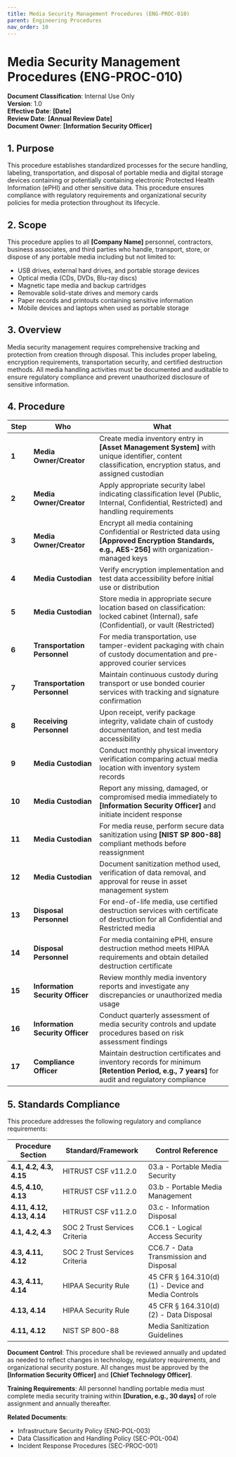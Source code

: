 ```yaml
---
title: Media Security Management Procedures (ENG-PROC-010)
parent: Engineering Procedures
nav_order: 10
---
```


# Media Security Management Procedures (ENG-PROC-010)

**Document Classification**: Internal Use Only  
**Version**: 1.0  
**Effective Date**: **[Date]**  
**Review Date**: **[Annual Review Date]**  
**Document Owner**: **[Information Security Officer]**

## 1. Purpose

This procedure establishes standardized processes for the secure handling, labeling, transportation, and disposal of portable media and digital storage devices containing or potentially containing electronic Protected Health Information (ePHI) and other sensitive data. This procedure ensures compliance with regulatory requirements and organizational security policies for media protection throughout its lifecycle.

## 2. Scope

This procedure applies to all **[Company Name]** personnel, contractors, business associates, and third parties who handle, transport, store, or dispose of any portable media including but not limited to:
- USB drives, external hard drives, and portable storage devices
- Optical media (CDs, DVDs, Blu-ray discs)
- Magnetic tape media and backup cartridges
- Removable solid-state drives and memory cards
- Paper records and printouts containing sensitive information
- Mobile devices and laptops when used as portable storage

## 3. Overview

Media security management requires comprehensive tracking and protection from creation through disposal. This includes proper labeling, encryption requirements, transportation security, and certified destruction methods. All media handling activities must be documented and auditable to ensure regulatory compliance and prevent unauthorized disclosure of sensitive information.

## 4. Procedure

| **Step** | **Who** | **What** |
| -------- | ------- | -------- |
| **1** | **Media Owner/Creator** | Create media inventory entry in **[Asset Management System]** with unique identifier, content classification, encryption status, and assigned custodian |
| **2** | **Media Owner/Creator** | Apply appropriate security label indicating classification level (Public, Internal, Confidential, Restricted) and handling requirements |
| **3** | **Media Owner/Creator** | Encrypt all media containing Confidential or Restricted data using **[Approved Encryption Standards, e.g., AES-256]** with organization-managed keys |
| **4** | **Media Custodian** | Verify encryption implementation and test data accessibility before initial use or distribution |
| **5** | **Media Custodian** | Store media in appropriate secure location based on classification: locked cabinet (Internal), safe (Confidential), or vault (Restricted) |
| **6** | **Transportation Personnel** | For media transportation, use tamper-evident packaging with chain of custody documentation and pre-approved courier services |
| **7** | **Transportation Personnel** | Maintain continuous custody during transport or use bonded courier services with tracking and signature confirmation |
| **8** | **Receiving Personnel** | Upon receipt, verify package integrity, validate chain of custody documentation, and test media accessibility |
| **9** | **Media Custodian** | Conduct monthly physical inventory verification comparing actual media location with inventory system records |
| **10** | **Media Custodian** | Report any missing, damaged, or compromised media immediately to **[Information Security Officer]** and initiate incident response |
| **11** | **Media Custodian** | For media reuse, perform secure data sanitization using **[NIST SP 800-88]** compliant methods before reassignment |
| **12** | **Media Custodian** | Document sanitization method used, verification of data removal, and approval for reuse in asset management system |
| **13** | **Disposal Personnel** | For end-of-life media, use certified destruction services with certificate of destruction for all Confidential and Restricted media |
| **14** | **Disposal Personnel** | For media containing ePHI, ensure destruction method meets HIPAA requirements and obtain detailed destruction certificate |
| **15** | **Information Security Officer** | Review monthly media inventory reports and investigate any discrepancies or unauthorized media usage |
| **16** | **Information Security Officer** | Conduct quarterly assessment of media security controls and update procedures based on risk assessment findings |
| **17** | **Compliance Officer** | Maintain destruction certificates and inventory records for minimum **[Retention Period, e.g., 7 years]** for audit and regulatory compliance |

## 5. Standards Compliance

This procedure addresses the following regulatory and compliance requirements:

| **Procedure Section** | **Standard/Framework** | **Control Reference** |
| --------------------- | ---------------------- | --------------------- |
| **4.1, 4.2, 4.3, 4.15** | HITRUST CSF v11.2.0 | 03.a - Portable Media Security |
| **4.5, 4.10, 4.13** | HITRUST CSF v11.2.0 | 03.b - Portable Media Management |
| **4.11, 4.12, 4.13, 4.14** | HITRUST CSF v11.2.0 | 03.c - Information Disposal |
| **4.1, 4.2, 4.3** | SOC 2 Trust Services Criteria | CC6.1 - Logical Access Security |
| **4.3, 4.11, 4.12** | SOC 2 Trust Services Criteria | CC6.7 - Data Transmission and Disposal |
| **4.3, 4.11, 4.14** | HIPAA Security Rule | 45 CFR § 164.310(d)(1) - Device and Media Controls |
| **4.13, 4.14** | HIPAA Security Rule | 45 CFR § 164.310(d)(2) - Data Disposal |
| **4.11, 4.12** | NIST SP 800-88 | Media Sanitization Guidelines |

**Document Control**: This procedure shall be reviewed annually and updated as needed to reflect changes in technology, regulatory requirements, and organizational security posture. All changes must be approved by the **[Information Security Officer]** and **[Chief Technology Officer]**.

**Training Requirements**: All personnel handling portable media must complete media security training within **[Duration, e.g., 30 days]** of role assignment and annually thereafter.

**Related Documents**:
- Infrastructure Security Policy (ENG-POL-003)
- Data Classification and Handling Policy (SEC-POL-004)
- Incident Response Procedures (SEC-PROC-001)
